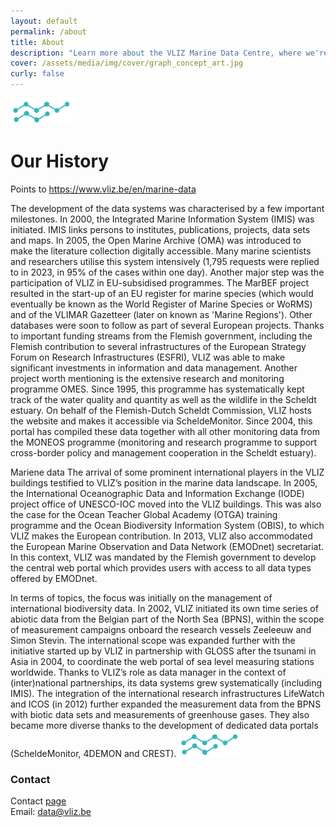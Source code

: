 ```yaml
---
layout: default
permalink: /about
title: About
description: "Learn more about the VLIZ Marine Data Centre, where we're making science more efficient, reliable, and transparent. Discover our mission, values, and core principles. Join us in our journey!"
cover: /assets/media/img/cover/graph_concept_art.jpg
curly: false
---
```

<img width="99" src="/assets/media/img/content/datavlizlogo_01.png" alt="vliz image" width="150">

# Our History

Points to https://www.vliz.be/en/marine-data

The development of the data systems was characterised by a few important milestones. In 2000, the Integrated Marine Information System (IMIS) was initiated. IMIS links persons to institutes, publications, projects, data sets and maps. In 2005, the Open Marine Archive (OMA) was introduced to make the literature collection digitally accessible. Many marine scientists and researchers utilise this system intensively (1,795 requests were replied to in 2023, in 95% of the cases within one day). Another major step was the participation of VLIZ in EU-subsidised programmes. The MarBEF project resulted in the start-up of an EU register for marine species (which would eventually be known as the World Register of Marine Species or WoRMS) and of the VLIMAR Gazetteer (later on known as 'Marine Regions'). Other databases were soon to follow as part of several European projects. Thanks to important funding streams from the Flemish government, including the Flemish contribution to several infrastructures of the European Strategy Forum on Research Infrastructures (ESFRI), VLIZ was able to make significant investments in information and data management. Another project worth mentioning is the extensive research and monitoring programme OMES. Since 1995, this programme has systematically kept track of the water quality and quantity as well as the wildlife in the Scheldt estuary. On behalf of the Flemish-Dutch Scheldt Commission, VLIZ hosts the website and makes it accessible via ScheldeMonitor. Since 2004, this portal has compiled these data together with all other monitoring data from the MONEOS programme (monitoring and research programme to support cross-border policy and management cooperation in the Scheldt estuary).



Mariene data
The arrival of some prominent international players in the VLIZ buildings testified to VLIZ’s position in the marine data landscape. In 2005, the International Oceanographic Data and Information Exchange (IODE) project office of UNESCO-IOC moved into the VLIZ buildings. This was also the case for the Ocean Teacher Global Academy (OTGA) training programme and the Ocean Biodiversity Information System (OBIS), to which VLIZ makes the European contribution. In 2013, VLIZ also accommodated the European Marine Observation and Data Network (EMODnet) secretariat. In this context, VLIZ was mandated by the Flemish government to develop the central web portal which provides users with access to all data types offered by EMODnet.



In terms of topics, the focus was initially on the management of international biodiversity data. In 2002, VLIZ initiated its own time series of abiotic data from the Belgian part of the North Sea (BPNS), within the scope of measurement campaigns onboard the research vessels Zeeleeuw and Simon Stevin. The international scope was expanded further with the initiative started up by VLIZ in partnership with GLOSS after the tsunami in Asia in 2004, to coordinate the web portal of sea level measuring stations worldwide. Thanks to VLIZ’s role as data manager in the context of (inter)national partnerships, its data systems grew systematically (including IMIS). The integration of the international research infrastructures LifeWatch and ICOS (in 2012) further expanded the measurement data from the BPNS with biotic data sets and measurements of greenhouse gases. They also became more diverse thanks to the development of dedicated data portals (ScheldeMonitor, 4DEMON and CREST).
<img width="99" src="/assets/media/img/content/datavlizlogo_01.png" alt="vliz image" width="150">
### Contact

Contact [page](https://vliz.be/en/contact)  
Email: [data@vliz.be](mailto:data@vliz.be)


